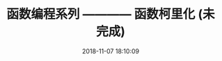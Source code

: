 ---
title: 函数编程系列 ———— 函数柯里化 (未完成)
date: 2018-11-07 18:10:09
tags: [JavaScript, Funcitonal]
categories: [JavaScript]
description: 简介函数柯里化和函数柯里化的应用场景，函数柯里化和纯函数组合实现。
---
